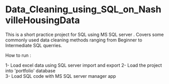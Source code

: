 # Data_Cleaning_using_SQL_on_NashvilleHousingData
This is a short practice project for SQL using MS SQL server . 
Covers some commonly used data cleaning methods ranging from Beginner to Intermediate SQL querries.

How to run : 

1- Load excel data using SQL server import and export 
2- Load the project into 'portfolio' database  
3- Load SQL code with MS SQL server manager app 
